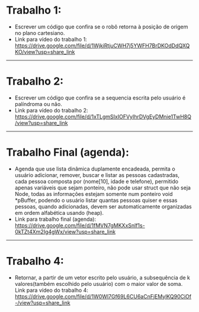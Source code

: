 # Trabalho 1:
- Escrever um código que confira se o robô retorna à posição de origem no plano cartesiano.
- Link para vídeo do trabalho 1: https://drive.google.com/file/d/1WjkiRtjuCWH7j5YWFH7BrDKOdDdQXQKO/view?usp=share_link
-------------
# Trabalho 2:
- Escrever um código que confira se a sequencia escrita pelo usuário é palíndroma ou não.
- Link para vídeo do trabalho 2: https://drive.google.com/file/d/1xTLgmSIxIOFVyIhrDVgEyDMnie1TwH8Q/view?usp=share_link
-------------
# Trabalho Final (agenda):
- Agenda que use lista dinâmica duplamente encadeada, permita o usuário adicionar, remover, buscar e listar as pessoas cadastradas, cada pessoa composta por (nome[10], idade e telefone), permitido apenas variáveis que sejam ponteiro, não pode usar struct que não seja Node, todas as informações estejam somente num ponteiro void *pBuffer, podendo o usuário listar quantas pessoas quiser e essas pessoas, quando adicionadas, devem ser automaticamente organizadas em ordem alfabética usando (heap).
- Link para trabalho final (agenda): https://drive.google.com/file/d/1fMVN7gMKXxSnlf1s-0kTZt4Xm2Ig4gWx/view?usp=share_link
-----------
# Trabalho 4:
- Retornar, a partir de um vetor escrito pelo usuário, a subsequência de k valores(também escolhido pelo usuário) com o maior valor de soma.
Link para vídeo do trabalho 4: https://drive.google.com/file/d/1W0Wl7Gf69L6CU6aCnFjEMylKQ90CiOf-/view?usp=share_link
